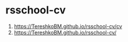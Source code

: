 # rsschool-cv
1. https://TereshkoBM.github.io/rsschool-cv/cv
2. https://TereshkoBM.github.io/rsschool-cv/
